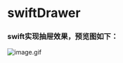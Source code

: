 # swiftDrawer
### swift实现抽屉效果，预览图如下：

![image.gif](https://upload-images.jianshu.io/upload_images/7441315-484636e29535c326.gif?imageMogr2/auto-orient/strip)
